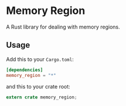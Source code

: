 Memory Region
=========

A Rust library for dealing with memory regions.

## Usage

Add this to your `Cargo.toml`:

```toml
[dependencies]
memory_region = "*"
```

and this to your crate root:

```rust
extern crate memory_region;
```
